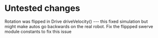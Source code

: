 

# Untested changes

Rotation was flipped in Drive driveVelocity() --- this fixed simulation but might make autos go backwards on the real robot.
Fix the flippped swerve module constants to fix this issue

